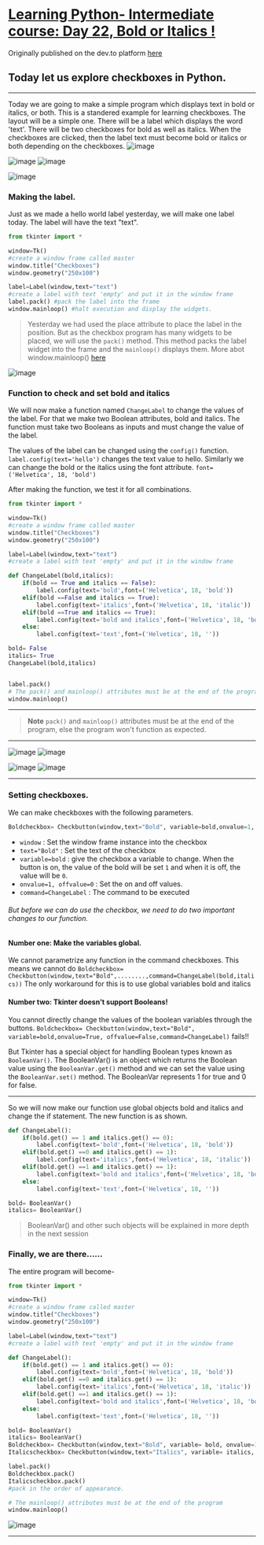 # [Learning Python- Intermediate course: Day 22, Bold or Italics !](https://dev.to/aatmaj/learning-python-intermediate-course-day-22-bold-or-italics-19hg)

Originally published on the dev.to platform [here](https://dev.to/aatmaj/learning-python-intermediate-course-day-22-bold-or-italics-19hg)

Today let us explore checkboxes in Python.
----
____
Today we are going to make a simple program which displays text in bold or italics, or both. This is a standered example for learning checkboxes. The layout will be a simple one. There will be a label which displays the word 'text'. There will be two checkboxes for bold as well as italics. When the checkboxes are clicked, then the label text must become bold or italics or both depending on the checkboxes.
![image](https://dev-to-uploads.s3.amazonaws.com/uploads/articles/mwki45k417ovyva9dl9e.png)
 
![image](https://dev-to-uploads.s3.amazonaws.com/uploads/articles/qiqpp92br58m930e9op0.png)
![image](https://dev-to-uploads.s3.amazonaws.com/uploads/articles/an0mfhnfzcu116fwr462.png)
 
 ![image](https://dev-to-uploads.s3.amazonaws.com/uploads/articles/i4xee9x0amzp44k1ej2u.png)
 
### Making the label.

Just as we made a hello world label yesterday, we will make one label today. The label will have the text "text".
```python
from tkinter import *

window=Tk()
#create a window frame called master
window.title("Checkboxes")
window.geometry("250x100")

label=Label(window,text="text")
#create a label with text 'empty' and put it in the window frame
label.pack() #pack the label into the frame
window.mainloop() #halt execution and display the widgets.

```
> Yesterday we had used the place attribute to place the label in the position. But as the checkbox program has many widgets to be placed, we will use the `pack()` method. This method packs the label widget into the frame and the `mainloop()` displays them. More abot window.mainloop() [here](https://stackoverflow.com/questions/29158220/tkinter-understanding-mainloop)

![image](https://dev-to-uploads.s3.amazonaws.com/uploads/articles/cfl5n6j4qnwuhp1fautv.png)

### Function to check and set bold and italics 
We will now make a function named  `ChangeLabel` to change the values of the label. For that we make two Boolean attributes, bold and italics. The function must take two Booleans as inputs and must change the value of the label. 

The values of the label can be changed using the `config()` function. `label.config(text='hello')` changes the text value to hello. Similarly we can change the bold or the italics using the font attribute. `font=('Helvetica', 18, 'bold')`

After making the function, we test it for all combinations.

```python
from tkinter import *

window=Tk()
#create a window frame called master
window.title("Checkboxes")
window.geometry("250x100")

label=Label(window,text="text")
#create a label with text 'empty' and put it in the window frame

def ChangeLabel(bold,italics):
    if(bold == True and italics == False):
        label.config(text='bold',font=('Helvetica', 18, 'bold'))
    elif(bold ==False and italics == True):
        label.config(text='italics',font=('Helvetica', 18, 'italic'))
    elif(bold ==True and italics == True):
        label.config(text='bold and italics',font=('Helvetica', 18, 'bold italic'))
    else:
        label.config(text='text',font=('Helvetica', 18, ''))

bold= False
italics= True
ChangeLabel(bold,italics)


label.pack()
# The pack() and mainloop() attributes must be at the end of the program
window.mainloop()

```

____
> **Note** `pack()` and `mainloop()` attributes must be at the end of the program, else the program won't function as expected.

____

![image](https://dev-to-uploads.s3.amazonaws.com/uploads/articles/tbjln0y60abymgcb3tyc.png)
 ![image](https://dev-to-uploads.s3.amazonaws.com/uploads/articles/zv6umzpy0dn8p5w5ma91.png)
 
![image](https://dev-to-uploads.s3.amazonaws.com/uploads/articles/iyqnnngd0iv3y48qtdc1.png)
![image](https://dev-to-uploads.s3.amazonaws.com/uploads/articles/51fc4bme61iomgyixkwk.png)

_____

### Setting checkboxes. 
We can make checkboxes with the following parameters.
```python
Boldcheckbox= Checkbutton(window,text="Bold", variable=bold,onvalue=1, offvalue=0,command=ChangeLabel)

```
- `window` : Set the window frame instance into the checkbox
- `text="Bold"` : Set the text of the checkbox
- `variable=bold` : give the checkbox a variable to change. When the button is on, the value of the bold will be set `1` and when it is off, the value will be `0`.
- `onvalue=1, offvalue=0` : Set the on and off values.
- `command=ChangeLabel` : The command to be executed

###### But before we can do use the checkbox, we need to do two important changes to our function. 

#### Number one: Make the variables global.
We cannot parametrize any function in the command checkboxes. This means we cannot do `Boldcheckbox= Checkbutton(window,text="Bold",........,command=ChangeLabel(bold,italics))`
The only workaround for this is to use global variables bold and italics

#### Number two:  Tkinter doesn't support Booleans! 
You cannot directly change the values of the boolean variables through the buttons. `Boldcheckbox= Checkbutton(window,text="Bold", variable=bold,onvalue=True, offvalue=False,command=ChangeLabel)` fails!!

But Tkinter has a special object for handling Boolean types known as `BooleanVar()`. The BooleanVar() is an object which returns the Boolean value using the `BooleanVar.get()` method and we can set the value using the `BooleanVar.set()` method. The BooleanVar represents 1 for true and 0 for false.

____

So we will now make our function use global objects bold and italics and change the if statement. The new function is as shown.

```python
def ChangeLabel():
    if(bold.get() == 1 and italics.get() == 0):
        label.config(text='bold',font=('Helvetica', 18, 'bold'))
    elif(bold.get() ==0 and italics.get() == 1):
        label.config(text='italics',font=('Helvetica', 18, 'italic'))
    elif(bold.get() ==1 and italics.get() == 1):
        label.config(text='bold and italics',font=('Helvetica', 18, 'bold italic'))
    else:
        label.config(text='text',font=('Helvetica', 18, ''))

bold= BooleanVar()
italics= BooleanVar()
```
> BooleanVar() and other such objects will be explained in more depth in the next session

### Finally, we are there......
The entire program will become-
```python
from tkinter import *

window=Tk()
#create a window frame called master
window.title("Checkboxes")
window.geometry("250x100")

label=Label(window,text="text")
#create a label with text 'empty' and put it in the window frame

def ChangeLabel():
    if(bold.get() == 1 and italics.get() == 0):
        label.config(text='bold',font=('Helvetica', 18, 'bold'))
    elif(bold.get() ==0 and italics.get() == 1):
        label.config(text='italics',font=('Helvetica', 18, 'italic'))
    elif(bold.get() ==1 and italics.get() == 1):
        label.config(text='bold and italics',font=('Helvetica', 18, 'bold italic'))
    else:
        label.config(text='text',font=('Helvetica', 18, ''))

bold= BooleanVar()
italics= BooleanVar()
Boldcheckbox= Checkbutton(window,text="Bold", variable= bold, onvalue=1,offvalue=0,command=ChangeLabel)
Italicscheckbox= Checkbutton(window,text="Italics", variable= italics, onvalue=1,offvalue=0,command=ChangeLabel)

label.pack()
Boldcheckbox.pack()
Italicscheckbox.pack()
#pack in the order of appearance.

# The mainloop() attributes must be at the end of the program
window.mainloop()
```

![image](https://dev-to-uploads.s3.amazonaws.com/uploads/articles/6yk81axuufqlwk3je024.png)
 
______
 
 
